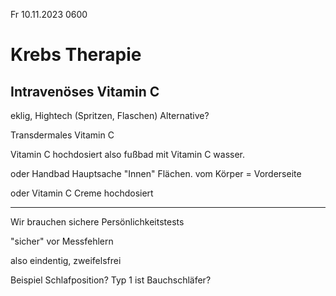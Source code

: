 Fr 10.11.2023 0600

# Krebs Therapie

## Intravenöses Vitamin C

eklig, Hightech (Spritzen, Flaschen)
Alternative?

Transdermales Vitamin C

Vitamin C hochdosiert
also fußbad mit Vitamin C wasser.

oder Handbad
Hauptsache "Innen" Flächen.
vom Körper
= Vorderseite

oder Vitamin C Creme hochdosiert

----

Wir brauchen
sichere Persönlichkeitstests

"sicher" vor Messfehlern

also eindentig, zweifelsfrei

Beispiel Schlafposition?
Typ 1 ist Bauchschläfer?
